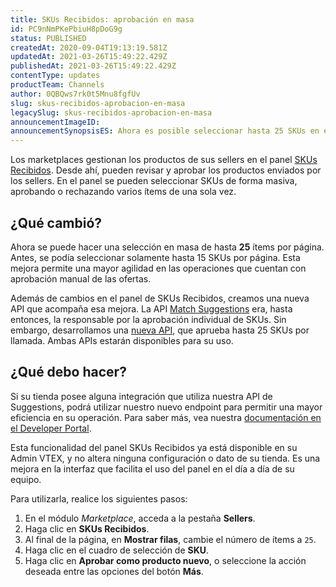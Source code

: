 ```yaml
---
title: SKUs Recibidos: aprobación en masa
id: PC9nNmPKePbiuH8pDoG9g
status: PUBLISHED
createdAt: 2020-09-04T19:13:19.581Z
updatedAt: 2021-03-26T15:49:22.429Z
publishedAt: 2021-03-26T15:49:22.429Z
contentType: updates
productTeam: Channels
author: 0QBQws7rk0t5Mnu8fgfUv
slug: skus-recibidos-aprobacion-en-masa
legacySlug: skus-recibidos-aprobacion-en-masa
announcementImageID: 
announcementSynopsisES: Ahora es posible seleccionar hasta 25 SKUs en el panel de SKUs Recibidos. Además, creamos una nueva API para eso.
---
```


Los marketplaces gestionan los productos de sus sellers en el panel [SKUs Recibidos](https://help.vtex.com/pt/tutorial/sugerindo-e-aprovando-skus--tutorials_396). Desde ahí, pueden revisar y aprobar los productos enviados por los sellers. En el panel se pueden seleccionar SKUs de forma masiva, aprobando o rechazando varios ítems de una sola vez. 

## ¿Qué cambió?

Ahora se puede hacer una selección en masa de hasta **25** ítems por página. Antes, se podía seleccionar solamente hasta 15 SKUs por página. Esta mejora permite una mayor agilidad en las operaciones que cuentan con aprobación manual de las ofertas. 

Además de cambios en el panel de SKUs Recibidos, creamos una nueva API que acompaña esa mejora. La API [Match Suggestions](https://developers.vtex.com/reference/match-received-skus#match) era, hasta entonces, la responsable por la aprobación individual de SKUs. Sin embargo, desarrollamos una [nueva API](https://developers.vtex.com/vtex-developer-docs/reference/match-received-skus-1#match-multiple-received-skus), que aprueba hasta 25 SKUs por llamada. Ambas APIs estarán disponibles para su uso.  

## ¿Qué debo hacer?

Si su tienda posee alguna integración que utiliza nuestra API de  Suggestions, podrá utilizar nuestro nuevo endpoint para permitir una mayor eficiencia en su operación. Para saber más, vea nuestra [documentación en el Developer Portal](https://developers.vtex.com/vtex-developer-docs/reference/match-received-skus-1#match-multiple-received-skus).

Esta funcionalidad del panel SKUs Recibidos ya está disponible en su Admin VTEX, y no altera ninguna configuración o dato de su tienda. Es una mejora en la interfaz que facilita el uso del panel en el día a día de su equipo.  

Para utilizarla, realice los siguientes pasos:

1. En el módulo *Marketplace*, acceda a la pestaña **Sellers**.  
2. Haga clic en **SKUs Recibidos**.  
3. Al final de la página, en **Mostrar filas**, cambie el número de ítems a `25`.   
4. Haga clic en el cuadro de selección de **SKU**.  
5. Haga clic en **Aprobar como producto nuevo**, o seleccione la acción deseada entre las opciones del botón **Más**.  

